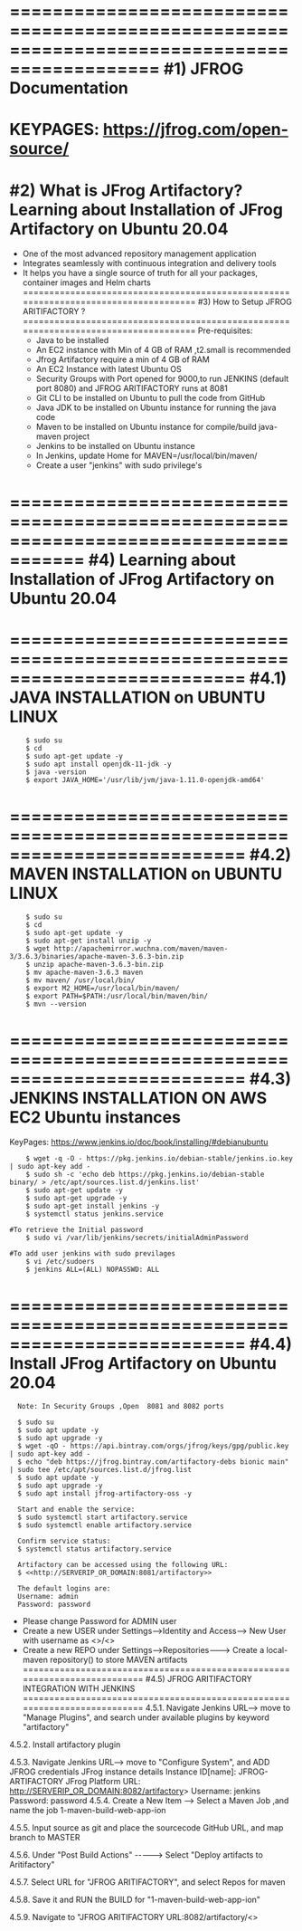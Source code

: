 ============================================================================================
#1) JFROG Documentation
============================================================================================
KEYPAGES: https://jfrog.com/open-source/
=============================================================================================
#2) What is JFrog Artifactory?Learning about Installation of JFrog Artifactory on Ubuntu 20.04
=============================================================================================
  - One of the most advanced repository management application
  - Integrates seamlessly with continuous integration and delivery tools
  - It helps you have a single source of truth for all your packages, container images and Helm charts
====================================================================================
#3) How to Setup JFROG ARITIFACTORY ?
====================================================================================
  Pre-requisites:
    - Java to be installed
    - An EC2 instance with Min of 4 GB of RAM ,t2.small is recommended
    - Jfrog Artifactory require a min of 4 GB of RAM
   	-	An EC2 Instance with latest Ubuntu OS
   	- Security Groups with Port opened for 9000,to run JENKINS (default port 8080) and JFROG ARITIFACTORY runs at 8081
   	- Git CLI to be installed on Ubuntu to pull the code from GitHub
   	- Java JDK to be installed on Ubuntu instance for running the java code
   	- Maven to be installed on Ubuntu instance for compile/build java-maven project
   	- Jenkins to be installed on Ubuntu instance
   	- In Jenkins, update Home for MAVEN=/usr/local/bin/maven/
   	- Create a user "jenkins" with sudo privilege's

=====================================================================================
#4) Learning about Installation of JFrog Artifactory on Ubuntu 20.04
=====================================================================================

==========================================================================
#4.1) JAVA INSTALLATION on UBUNTU LINUX
==========================================================================
    	$ sudo su
    	$ cd
    	$ sudo apt-get update -y
    	$ sudo apt install openjdk-11-jdk -y
    	$ java -version
    	$ export JAVA_HOME='/usr/lib/jvm/java-1.11.0-openjdk-amd64'

==========================================================================
#4.2) MAVEN INSTALLATION on UBUNTU LINUX
==========================================================================
    	$ sudo su
    	$ cd
    	$ sudo apt-get update -y
    	$ sudo apt-get install unzip -y
    	$ wget http://apachemirror.wuchna.com/maven/maven-3/3.6.3/binaries/apache-maven-3.6.3-bin.zip
    	$ unzip apache-maven-3.6.3-bin.zip
    	$ mv apache-maven-3.6.3 maven
    	$ mv maven/ /usr/local/bin/
    	$ export M2_HOME=/usr/local/bin/maven/
    	$ export PATH=$PATH:/usr/local/bin/maven/bin/
    	$ mvn --version

==========================================================================
#4.3) JENKINS INSTALLATION ON AWS EC2 Ubuntu instances
==========================================================================
KeyPages:		https://www.jenkins.io/doc/book/installing/#debianubuntu

    	$ wget -q -O - https://pkg.jenkins.io/debian-stable/jenkins.io.key | sudo apt-key add -
    	$ sudo sh -c 'echo deb https://pkg.jenkins.io/debian-stable binary/ > /etc/apt/sources.list.d/jenkins.list'
    	$ sudo apt-get update -y
    	$ sudo apt-get upgrade -y
    	$ sudo apt-get install jenkins -y
    	$ systemctl status jenkins.service

    #To retrieve the Initial password
    	$ sudo vi /var/lib/jenkins/secrets/initialAdminPassword

    #To add user jenkins with sudo previlages
    	$ vi /etc/sudoers
    	$ jenkins ALL=(ALL) NOPASSWD: ALL
==========================================================================
#4.4) Install JFrog Artifactory on Ubuntu 20.04
==========================================================================  
      Note: In Security Groups ,Open  8081 and 8082 ports

      $ sudo su
      $ sudo apt update -y
      $ sudo apt upgrade -y
      $ wget -qO - https://api.bintray.com/orgs/jfrog/keys/gpg/public.key | sudo apt-key add -
      $ echo "deb https://jfrog.bintray.com/artifactory-debs bionic main" | sudo tee /etc/apt/sources.list.d/jfrog.list
      $ sudo apt update -y
      $ sudo apt upgrade -y
      $ sudo apt install jfrog-artifactory-oss -y

      Start and enable the service:
      $ sudo systemctl start artifactory.service
      $ sudo systemctl enable artifactory.service

      Confirm service status:
      $ systemctl status artifactory.service

      Artifactory can be accessed using the following URL:
      $ <<http://SERVERIP_OR_DOMAIN:8081/artifactory﻿>>

      The default logins are:
      Username: admin
      Password: password

  - Please change Password for ADMIN user
  - Create a new USER under Settings-->Identity and Access--> New User with username as <<jenkins>>/<<password>>
  - Create a new REPO under Settings-->Repositories---> Create a local-maven repository() to store MAVEN artifacts
==========================================================================
#4.5) JFROG ARITIFACTORY INTEGRATION WITH JENKINS
==========================================================================
4.5.1. Navigate Jenkins URL--> move to "Manage Plugins", and search under available plugins by
       keyword "artifactory"

4.5.2. Install artifactory plugin

4.5.3. Navigate Jenkins URL--> move to "Configure System", and ADD JFROG credentials
          JFrog instance details
            Instance ID[name]:  JFROG-ARTIFACTORY
            JFrog Platform URL: <http://SERVERIP_OR_DOMAIN:8082/artifactory﻿>>
            Username: jenkins
            Password: password
4.5.4. Create a New Item --> Select  a Maven Job ,and name the job 1-maven-build-web-app-ion

4.5.5. Input source as git and place the sourcecode GitHub URL, and map branch to MASTER

4.5.6. Under "Post Build Actions" -----> Select "Deploy artifacts to Aritifactory"

4.5.7. Select URL for "JFROG ARITIFACTORY", and select Repos for maven

4.5.8. Save it and RUN the BUILD for "1-maven-build-web-app-ion"

4.5.9. Navigate to "JFROG ARITIFACTORY URL:8082/artifactory/<<local-maven-repo>>
